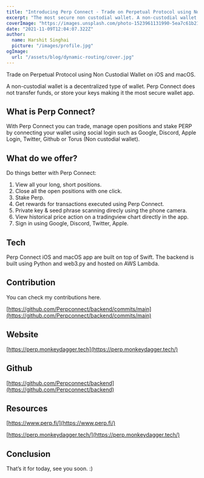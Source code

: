 ```yaml
---
title: "Introducing Perp Connect - Trade on Perpetual Protocol using Non Custodial Wallet."
excerpt: "The most secure non custodial wallet. A non-custodial wallet is a decentralized type of wallet. Perp Connect does not transfer funds, or store your keys making it the most secure wallet app."
coverImage: "https://images.unsplash.com/photo-1523961131990-5ea7c61b2107?ixlib=rb-1.2.1&ixid=MnwxMjA3fDB8MHxwaG90by1wYWdlfHx8fGVufDB8fHx8&auto=format&fit=crop&w=774&q=80"
date: "2021-11-09T12:04:07.322Z"
author:
  name: Harshit Singhai
  picture: "/images/profile.jpg"
ogImage:
  url: "/assets/blog/dynamic-routing/cover.jpg"
---
```


Trade on Perpetual Protocol using Non Custodial Wallet on iOS and macOS.

A non-custodial wallet is a decentralized type of wallet. Perp Connect does not transfer funds, or store your keys making it the most secure wallet app.

## What is Perp Connect?

With Perp Connect you can trade, manage open positions and stake PERP by connecting your wallet using social login such as Google, Discord, Apple Login, Twitter, Github or Torus (Non custodial wallet).

## What do we offer?

Do things better with Perp Connect:

1. View all your long, short positions.
2. Close all the open positions with one click.
3. Stake Perp.
4. Get rewards for transactions executed using Perp Connect.
5. Private key & seed phrase scanning direcly using the phone camera.
6. View historical price action on a tradingview chart directly in the app.
7. Sign in using Google, Discord, Twitter, Apple.

## Tech

Perp Connect iOS and macOS app are built on top of Swift. The backend is built using Python and web3.py and hosted on AWS Lambda.

## Contribution

You can check my contributions here.

[https://github.com/Perpconnect/backend/commits/main](https://github.com/Perpconnect/backend/commits/main)

## Website

[https://perp.monkeydagger.tech](https://perp.monkeydagger.tech/)

## Github

[https://github.com/Perpconnect/backend](https://github.com/Perpconnect/backend)

## Resources

[https://www.perp.fi/](https://www.perp.fi/)

[https://perp.monkeydagger.tech/](https://perp.monkeydagger.tech/)

## Conclusion

That’s it for today, see you soon. :)
